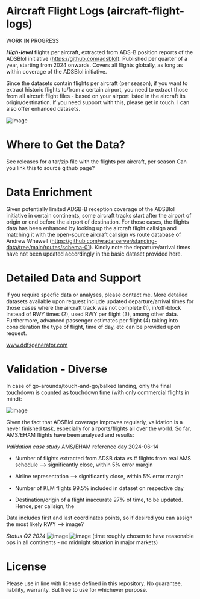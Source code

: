 # Aircraft Flight Logs (aircraft-flight-logs)

WORK IN PROGRESS

**_High-level_** flights per aircraft, extracted from ADS-B position reports of the ADSBlol initiative (https://github.com/adsblol).
Published per quarter of a year, starting from 2024 onwards. Covers all flights globally, as long as within coverage of the ADSBlol initiative.

Since the datasets contain flights per aircraft (per season), if you want to extract historic flights to/from a certain airport, you need to extract those from all aircraft flight files - based on your airport listed in the aircraft its origin/destination. If you need support with this, please get in touch. I can also offer enhanced datasets.

![image](https://github.com/user-attachments/assets/daa94716-cab0-4d94-beed-233c0b44c4a6)


# Where to Get the Data?
See releases for a tar/zip file with the flights per aircraft, per season
Can you link this to source github page?


# Data Enrichment
Given potentially limited ADSB-B reception coverage of the ADSBlol initiative in certain continents, some aircraft tracks start after the airport of origin or end before the airport of destination. For those cases, the flights data has been enhanced by looking up the aircraft flight callsign and matching it with the open-source aircraft callsign vs route database of Andrew Whewell (https://github.com/vradarserver/standing-data/tree/main/routes/schema-01). Kindly note the departure/arrival times have not been updated accordingly in the basic dataset provided here.


# Detailed Data and Support
If you require specfic data or analyses, please contact me. More detailed datasets available upon request include updated departure/arrival times for those cases where the aircraft track was not complete (1), in/off-block instead of RWY times (2), used RWY per flight (3), among other data. Furthermore, advanced passenger estimates per flight (4) taking into consideration the type of flight, time of day, etc can be provided upon request.

www.ddfsgenerator.com


# Validation - Diverse
In case of go-arounds/touch-and-go/balked landing, only the final touchdown is counted as touchdown time (with only commercial flights in mind):

![image](https://github.com/user-attachments/assets/96de9c02-a204-4d1e-8198-3cb0069e93e2)

Given the fact that ADSBlol coverage improves regularly, validation is a never finished task, especially for airports/flights all over the world.
So far, AMS/EHAM flights have been analysed and results:

_Validation case study_
AMS/EHAM reference day 2024-06-14

- Number of flights extracted from ADSB data vs # flights from real AMS schedule --> significantly close, within 5% error margin

- Airline representation --> significantly close, within 5% error margin

- Number of KLM flights 99.5% included in dataset on respective day

- Destination/origin of a flight inaccurate 27% of time, to be updated. Hence, per callsign, the 

Data includes first and last coordinates points, so if desired you can assign the most likely RWY --> image?

_Status Q2 2024_
![image](https://github.com/user-attachments/assets/92117619-ecc2-48f3-bc73-07407cca4445)
![image](https://github.com/user-attachments/assets/b96a126c-00aa-4076-9882-f5a84669eb13)
(time roughly chosen to have reasonable ops in all continents - no midnight situation in major markets)

# License
Please use in line with license defined in this repository. No guarantee, liability, warranty. But free to use for whichever purpose.

